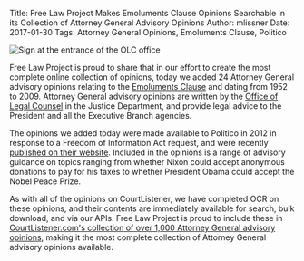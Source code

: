 Title: Free Law Project Makes Emoluments Clause Opinions Searchable in its Collection of Attorney General Advisory Opinions
Author: mlissner
Date: 2017-01-30
Tags: Attorney General Opinions, Emoluments Clause, Politico


<div class="left-image">
    <img src="{filename}/images/olc-wooden-door-sign.jpg"
         alt="Sign at the entrance of the OLC office"
         class="img-responsive border">
</div>

Free Law Project is proud to share that in our effort to create the most complete online collection of opinions, today we added 24 Attorney General advisory opinions relating to the [Emoluments Clause][ec] and dating from 1952 to 2009. Attorney General advisory opinions are written by the [Office of Legal Counsel][olc] in the Justice Department, and provide legal advice to the President and all the Executive Branch agencies.

The opinions we added today were made available to Politico in 2012 in response to a Freedom of Information Act request, and were recently [published on their website][politico]. Included in the opinions is a range of advisory guidance on topics ranging from whether Nixon could accept anonymous donations to pay for his taxes to whether President Obama could accept the Nobel Peace Prize.

As with all of the opinions on CourtListener, we have completed OCR on these opinions, and their contents are immediately available for search, bulk download, and via our APIs. Free Law Project is proud to include these in [CourtListener.com's collection of over 1,000 Attorney General advisory opinions][cl], making it the most complete collection of Attorney General advisory opinions available.



[politico]: http://www.politico.com/blogs/under-the-radar/2016/11/a-foreign-emoluments-clause-library-232027
[cl]: https://www.courtlistener.com/?type=o&court=ag
[ec]: http://constitutioncenter.org/interactive-constitution/articles/article-i/the-foreign-emoluments-clause-article-i-section-9-clause-8/clause/34
[olc]: https://www.justice.gov/olc
